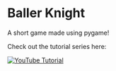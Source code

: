 # Baller Knight
A short game made using pygame!

Check out the tutorial series here:

[![YouTube Tutorial](https://img.youtube.com/vi/-3oC2C5oNFc/0.jpg)](https://www.youtube.com/watch?v=-3oC2C5oNFc)
